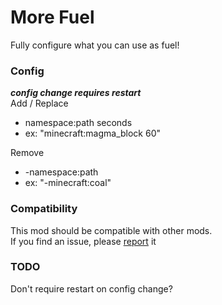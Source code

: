 # More Fuel
Fully configure what you can use as fuel!<br>

### Config
***config change requires restart***<br>
Add / Replace<br>
- namespace:path seconds<br>
- ex: "minecraft:magma_block 60"

Remove<br>
- -namespace:path<br>
- ex: "-minecraft:coal"


### Compatibility
This mod should be compatible with other mods.<br>
If you find an issue, please [report](https://github.com/BananaPuppy/MoreFuel/issues/new/choose) it


### TODO
Don't require restart on config change?
